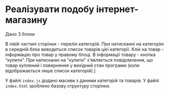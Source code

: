 # Реалізувати подобу інтернет-магазину

Дано 3 блоки

В лівій частині сторінки - перелік категорій.
При натисканні на категорію в середній блок виводиться список товарів цієї категорії.
Клік на товар - інформацію про товар у правому блоці.
В інформації товару - кнопка “купити”.
При натисканні на “купити” з'являється повідомлення, що товар куплений і повернення у вихідний стан програми (коли відображається лише список категорій).]

У файлі `index.js` додано масиви з даними категорій та товарів.
У файлі `index.html` зроблено базову структуру сторінки.